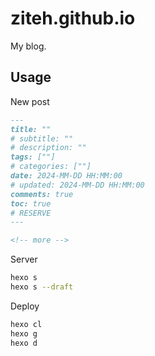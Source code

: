 # ziteh.github.io

My blog.

## Usage

New post

```md
---
title: ""
# subtitle: ""
# description: ""
tags: [""]
# categories: [""]
date: 2024-MM-DD HH:MM:00
# updated: 2024-MM-DD HH:MM:00
comments: true
toc: true
# RESERVE
---

<!-- more -->

```

Server

```bash
hexo s
hexo s --draft
```

Deploy

```bash
hexo cl
hexo g
hexo d
```
